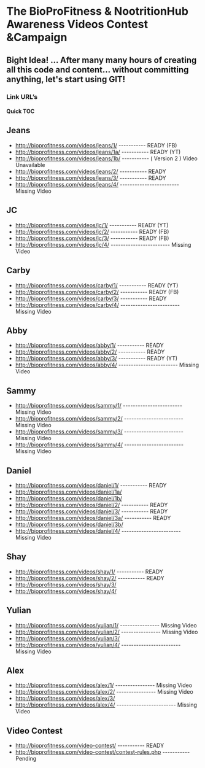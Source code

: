 # The BioProFitness & NootritionHub Awareness Videos Contest &Campaign

## Bight Idea! ... After many many hours of creating all this code and content...  without committing anything, let's start using GIT!

### Link URL’s

#### Quick TOC

## Jeans
+ http://bioprofitness.com/videos/jeans/1/  ----------- READY (FB)
+ http://bioprofitness.com/videos/jeans/1a/ ----------- READY (YT)
+ http://bioprofitness.com/videos/jeans/1b/ ----------- ( Version 2 ) Video Unavailable
+ http://bioprofitness.com/videos/jeans/2/  ----------- READY
+ http://bioprofitness.com/videos/jeans/3/  ----------- READY
+ http://bioprofitness.com/videos/jeans/4/  ------------------------ Missing Video

## JC
+ http://bioprofitness.com/videos/jc/1/  ----------- READY (YT)
+ http://bioprofitness.com/videos/jc/2/  ----------- READY (FB)
+ http://bioprofitness.com/videos/jc/3/  ----------- READY (FB)
+ http://bioprofitness.com/videos/jc/4/ ------------------------ Missing Video

## Carby
+ http://bioprofitness.com/videos/carby/1/  ----------- READY (YT)
+ http://bioprofitness.com/videos/carby/2/  ----------- READY (FB)
+ http://bioprofitness.com/videos/carby/3/  ----------- READY
+ http://bioprofitness.com/videos/carby/4/  ------------------------ Missing Video

## Abby
+ http://bioprofitness.com/videos/abby/1/  ----------- READY
+ http://bioprofitness.com/videos/abby/2/  ----------- READY
+ http://bioprofitness.com/videos/abby/3/  ----------- READY (YT)
+ http://bioprofitness.com/videos/abby/4/  ------------------------ Missing Video

## Sammy
+ http://bioprofitness.com/videos/sammy/1/ ------------------------ Missing Video
+ http://bioprofitness.com/videos/sammy/2/ ------------------------ Missing Video
+ http://bioprofitness.com/videos/sammy/3/ ------------------------ Missing Video
+ http://bioprofitness.com/videos/sammy/4/ ------------------------ Missing Video

## Daniel
+ http://bioprofitness.com/videos/daniel/1/  ----------- READY
+ http://bioprofitness.com/videos/daniel/1a/  
+ http://bioprofitness.com/videos/daniel/1b/ 
+ http://bioprofitness.com/videos/daniel/2/  ----------- READY
+ http://bioprofitness.com/videos/daniel/3/  ----------- READY
+ http://bioprofitness.com/videos/daniel/3a/   ----------- READY
+ http://bioprofitness.com/videos/daniel/3b/ 
+ http://bioprofitness.com/videos/daniel/4/  ------------------------ Missing Video

## Shay
+ http://bioprofitness.com/videos/shay/1/ ----------- READY
+ http://bioprofitness.com/videos/shay/2/ ----------- READY
+ http://bioprofitness.com/videos/shay/3/ 
+ http://bioprofitness.com/videos/shay/4/ 

## Yulian
+ http://bioprofitness.com/videos/yulian/1/ ---------------- Missing Video
+ http://bioprofitness.com/videos/yulian/2/ ---------------- Missing Video
+ http://bioprofitness.com/videos/yulian/3/
+ http://bioprofitness.com/videos/yulian/4/  ------------------------ Missing Video

## Alex
+ http://bioprofitness.com/videos/alex/1/ ---------------- Missing Video
+ http://bioprofitness.com/videos/alex/2/ ---------------- Missing Video
+ http://bioprofitness.com/videos/alex/3/
+ http://bioprofitness.com/videos/alex/4/  ------------------------ Missing Video

## Video Contest
+ http://bioprofitness.com/video-contest/ ----------- READY
+ http://bioprofitness.com/video-contest/contest-rules.php ----------- Pending
